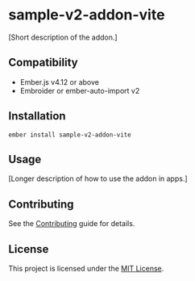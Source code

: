 # sample-v2-addon-vite

[Short description of the addon.]

## Compatibility

- Ember.js v4.12 or above
- Embroider or ember-auto-import v2

## Installation

```
ember install sample-v2-addon-vite
```

## Usage

[Longer description of how to use the addon in apps.]

## Contributing

See the [Contributing](CONTRIBUTING.md) guide for details.

## License

This project is licensed under the [MIT License](LICENSE.md).
